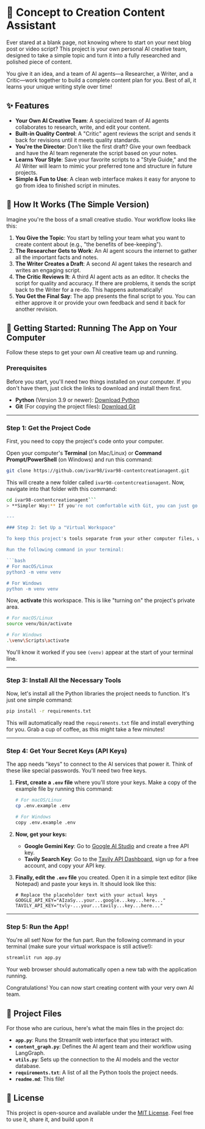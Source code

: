 # 🤖 Concept to Creation Content Assistant

Ever stared at a blank page, not knowing where to start on your next blog post or video script? This project is your own personal AI creative team, designed to take a simple topic and turn it into a fully researched and polished piece of content.

You give it an idea, and a team of AI agents—a Researcher, a Writer, and a Critic—work together to build a complete content plan for you. Best of all, it learns your unique writing style over time!



## ✨ Features

*   **Your Own AI Creative Team**: A specialized team of AI agents collaborates to research, write, and edit your content.
*   **Built-in Quality Control**: A "Critic" agent reviews the script and sends it back for revisions until it meets quality standards.
*   **You're the Director**: Don't like the first draft? Give your own feedback and have the AI team regenerate the script based on your notes.
*   **Learns Your Style**: Save your favorite scripts to a "Style Guide," and the AI Writer will learn to mimic your preferred tone and structure in future projects.
*   **Simple & Fun to Use**: A clean web interface makes it easy for anyone to go from idea to finished script in minutes.

## 🤔 How It Works (The Simple Version)

Imagine you're the boss of a small creative studio. Your workflow looks like this:

1.  **You Give the Topic**: You start by telling your team what you want to create content about (e.g., "the benefits of bee-keeping").
2.  **The Researcher Gets to Work**: An AI agent scours the internet to gather all the important facts and notes.
3.  **The Writer Creates a Draft**: A second AI agent takes the research and writes an engaging script.
4.  **The Critic Reviews It**: A third AI agent acts as an editor. It checks the script for quality and accuracy. If there are problems, it sends the script back to the Writer for a re-do. This happens automatically!
5.  **You Get the Final Say**: The app presents the final script to you. You can either approve it or provide your own feedback and send it back for another revision.

## 🚀 Getting Started: Running The App on Your Computer

Follow these steps to get your own AI creative team up and running.

### Prerequisites

Before you start, you'll need two things installed on your computer. If you don't have them, just click the links to download and install them first.

*   **Python** (Version 3.9 or newer): [Download Python](https://www.python.org/downloads/)
*   **Git** (For copying the project files): [Download Git](https://git-scm.com/downloads)

---

### Step 1: Get the Project Code

First, you need to copy the project's code onto your computer.

Open your computer's **Terminal** (on Mac/Linux) or **Command Prompt/PowerShell** (on Windows) and run this command:

```bash
git clone https://github.com/ivar98/ivar98-contentcreationagent.git
```

This will create a new folder called `ivar98-contentcreationagent`. Now, navigate into that folder with this command:

```bash
cd ivar98-contentcreationagent```
> **Simpler Way:** If you're not comfortable with Git, you can just go to the [GitHub page](https://github.com/ivar98/ivar98-contentcreationagent) and click the green "Code" button, then "Download ZIP". Unzip the file and open the folder.

---

### Step 2: Set Up a "Virtual Workspace"

To keep this project's tools separate from your other computer files, we'll create a virtual workspace.

Run the following command in your terminal:

```bash
# For macOS/Linux
python3 -m venv venv

# For Windows
python -m venv venv
```

Now, **activate** this workspace. This is like "turning on" the project's private area.

```bash
# For macOS/Linux
source venv/bin/activate

# For Windows
.\venv\Scripts\activate
```

You'll know it worked if you see `(venv)` appear at the start of your terminal line.

---

### Step 3: Install All the Necessary Tools

Now, let's install all the Python libraries the project needs to function. It's just one simple command:

```bash
pip install -r requirements.txt
```

This will automatically read the `requirements.txt` file and install everything for you. Grab a cup of coffee, as this might take a few minutes!

---

### Step 4: Get Your Secret Keys (API Keys)

The app needs "keys" to connect to the AI services that power it. Think of these like special passwords. You'll need two free keys.

1.  **First, create a `.env` file** where you'll store your keys. Make a copy of the example file by running this command:

    ```bash
    # For macOS/Linux
    cp .env.example .env

    # For Windows
    copy .env.example .env
    ```

2.  **Now, get your keys:**
    *   **Google Gemini Key**: Go to [Google AI Studio](https://aistudio.google.com/app/apikey) and create a free API key.
    *   **Tavily Search Key**: Go to the [Tavily API Dashboard](https://app.tavily.com/), sign up for a free account, and copy your API key.

3.  **Finally, edit the `.env` file** you created. Open it in a simple text editor (like Notepad) and paste your keys in. It should look like this:

    ```
    # Replace the placeholder text with your actual keys
    GOOGLE_API_KEY="AIzaSy...your...google...key...here..."
    TAVILY_API_KEY="tvly-...your...tavily...key...here..."
    ```

---

### Step 5: Run the App!

You're all set! Now for the fun part. Run the following command in your terminal (make sure your virtual workspace is still active!):

```bash
streamlit run app.py
```

Your web browser should automatically open a new tab with the application running.

Congratulations! You can now start creating content with your very own AI team.

## 📂 Project Files

For those who are curious, here's what the main files in the project do:

*   **`app.py`**: Runs the Streamlit web interface that you interact with.
*   **`content_graph.py`**: Defines the AI agent team and their workflow using LangGraph.
*   **`utils.py`**: Sets up the connection to the AI models and the vector database.
*   **`requirements.txt`**: A list of all the Python tools the project needs.
*   **`readme.md`**: This file!

## 📜 License

This project is open-source and available under the [MIT License](LICENSE). Feel free to use it, share it, and build upon it